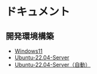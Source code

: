 # ドキュメント

## 開発環境構築

- [Windows11](https://github.com/hxs-mini2/Laravel_Forum-B/blob/develop/docs/dev/Windows11.md)
- [Ubuntu-22.04-Server](https://github.com/hxs-mini2/Laravel_Forum-B/blob/develop/docs/dev/Ubuntu-2204-Server.md)
- [Ubuntu-22.04-Server（自動）](https://github.com/hxs-mini2/Laravel_Forum-B/blob/develop/docs/dev/auto_Ubuntu-2204-Server.md)
